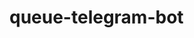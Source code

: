 # queue-telegram-bot

<!-- https://docs.google.com/document/d/1IRDkZ1_x7HtzHj8-TqcKiel5vHTuCX1spIWOSR8Ne4k/edit

commands:
✅ add_teacher - vika
✅ add_subject - vika
✅ delete_teacher - vika
✅ delete_subject - vika

create_queueu - vitalik
add_student_to_queue + add_student - vitalik

show_needed_queue - dima
show_current_student(nearest_future) - dima
next (queue to next student) - dima

all_teachers
all_subjects
all_students


start, help, end, menu-->
